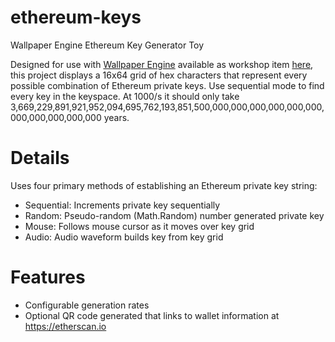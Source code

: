 # ethereum-keys
Wallpaper Engine Ethereum Key Generator Toy

Designed for use with [Wallpaper Engine](https://store.steampowered.com/app/431960/Wallpaper_Engine/) available as workshop item [here](https://steamcommunity.com/sharedfiles/filedetails/?id=2575289669&searchtext=ethereum+keys), this project displays a 16x64 grid of hex characters that represent every possible combination of Ethereum private keys. Use sequential mode to find every key in the keyspace. At 1000/s it should only take 3,669,229,891,921,952,094,695,762,193,851,500,000,000,000,000,000,000,000,000,000,000,000 years. 

# Details
Uses four primary methods of establishing an Ethereum private key string:
* Sequential: Increments private key sequentially
* Random: Pseudo-random (Math.Random) number generated private key
* Mouse: Follows mouse cursor as it moves over key grid
* Audio: Audio waveform builds key from key grid

# Features
* Configurable generation rates
* Optional QR code generated that links to wallet information at https://etherscan.io 